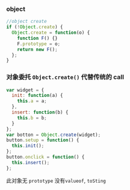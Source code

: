### object

```js
//object create
if (!Object.create) {
  Object.create = function(o) {
    function F() {}
    F.prototype = o;
    return new F();
  };
}
```

### 对象委托 `Object.create()` 代替传统的 call

```js
var widget = {
  init: function(a) {
    this.a = a;
  },
  insert: function(b) {
    this.b = b;
  }
};
var botton = Object.create(widget);
button.setup = function() {
  this.init();
};
button.onclick = function() {
  this.insert();
};
```
此对象无 `prototype`  没有`valueof`, `toSting`
